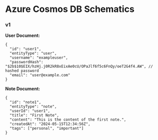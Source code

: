 # Azure Cosmos DB Schematics

### v1
**User Document:**
```
{
  "id": "user1",
  "entityType": "user",
  "username": "exampleuser",
  "passwordHash": "$2b$10$EIX/hzHj.j0R2kR8xEixAe0cU/OPaJlf6f5c6FnQy/oeT2G4f4.AW", // hashed password
  "email": "user@example.com"
}
```

**Note Document:**
```
{
  "id": "note1",
  "entityType": "note",
  "userId": "user1",
  "title": "First Note",
  "content": "This is the content of the first note.",
  "createdAt": "2024-05-15T12:34:56Z",
  "tags": ["personal", "important"]
}
```

